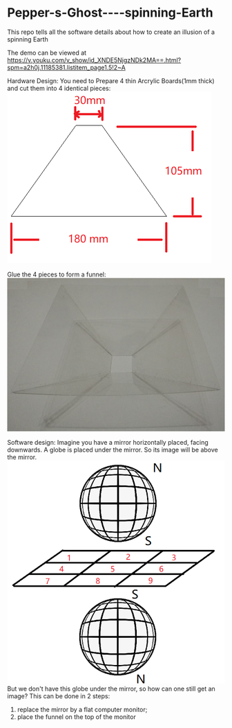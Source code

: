 # Pepper-s-Ghost----spinning-Earth
This repo tells all the software details about how to create an illusion of a spinning Earth

The demo can be viewed at https://v.youku.com/v_show/id_XNDE5NjgzNDk2MA==.html?spm=a2h0j.11185381.listitem_page1.5!2~A

Hardware Design:
You need to Prepare 4 thin Arcrylic Boards(1mm thick) and cut them into 4 identical pieces:
![Mirror Geometry](https://github.com/suncezhouyu/Pepper-s-Ghost----spinning-Earth/blob/master/8.png)

Glue the 4 pieces to form a funnel:
![funnel](https://github.com/suncezhouyu/Pepper-s-Ghost----spinning-Earth/blob/master/funnel.jpg)

Software design:
Imagine you have a mirror horizontally placed, facing downwards. A globe is placed under the mirror. So its image will be above the mirror.
![mirror image](https://github.com/suncezhouyu/Pepper-s-Ghost----spinning-Earth/blob/master/5.png)
But we don't have this globe under the mirror, so how can one still get an image? This can be done in 2 steps:
1) replace the mirror by a flat computer monitor;
2) place the funnel on the top of the monitor
